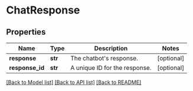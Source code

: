 # ChatResponse

## Properties
Name | Type | Description | Notes
------------ | ------------- | ------------- | -------------
**response** | **str** | The chatbot&#x27;s response. | [optional] 
**response_id** | **str** | A unique ID for the response. | [optional] 

[[Back to Model list]](../README.md#documentation-for-models) [[Back to API list]](../README.md#documentation-for-api-endpoints) [[Back to README]](../README.md)

